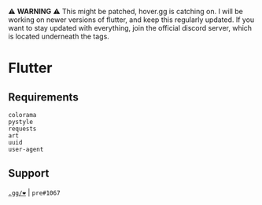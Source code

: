 ⚠️ **WARNING** ⚠️ This might be patched, hover.gg is catching on. I will be working on newer versions of flutter, and keep this regularly updated. If you want to stay updated with everything, join the official discord server, which is located underneath the tags.

# Flutter
## Requirements
```
colorama
pystyle
requests
art
uuid
user-agent
```

## Support
[`.gg/❤️`](https://discord.gg/socialboosts) | `pre#1067`
